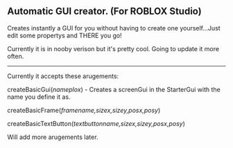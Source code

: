 ## Automatic GUI creator. (For ROBLOX Studio)

Creates instantly a GUI for you without having to create one yourself...Just edit some propertys and THERE you go!

Currently it is in nooby verison but it's pretty cool. Going to update it more often. 

______________________________________________________________

Currently it accepts these arugements:

createBasicGui(*nameplox*) - Creates a screenGui in the StarterGui with the name you define it as. 

createBasicFrame(*framename,sizex,sizey,posx,posy*) 

createBasicTextButton(*textbuttonname,sizex,sizey,posx,posy*)

Will add more arugements later. 